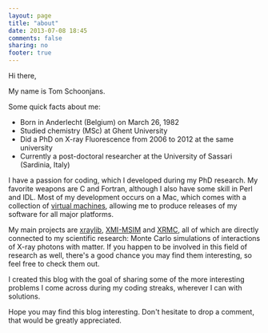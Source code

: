 ```yaml
---
layout: page
title: "about"
date: 2013-07-08 18:45
comments: false
sharing: no
footer: true
---
```


Hi there,

My name is Tom Schoonjans.

Some quick facts about me:

* Born in Anderlecht (Belgium) on March 26, 1982
* Studied chemistry (MSc) at Ghent University
* Did a PhD on X-ray Fluorescence from 2006 to 2012 at the same university
* Currently a post-doctoral researcher at the University of Sassari (Sardinia, Italy)

I have a passion for coding, which I developed during my PhD research. My favorite weapons are C and Fortran, although I also have some skill in Perl and IDL.
Most of my development occurs on a Mac, which comes with a collection of [virtual machines](http://virtualbox>.org), allowing me to produce releases of my software for all major platforms.

My main projects are [xraylib](http://github.com/tschoonj/xraylib), [XMI-MSIM](http://github.com/tschoonj/xmimsim) and [XRMC](http://github.com/golosio/xrmc), all of which are directly connected to my scientific research: Monte Carlo simulations of interactions of X-ray photons with matter. If you happen to be involved in this field of research as well, there's a good chance you may find them interesting, so feel free to check them out.

I created this blog with the goal of sharing some of the more interesting problems I come across during my coding streaks, wherever I can with solutions.

Hope you may find this blog interesting. Don't hesitate to drop a comment, that would be greatly appreciated.
